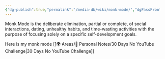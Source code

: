 ```yaml
---
{"dg-publish":true,"permalink":"/media-db/wiki/monk-mode/","dgPassFrontmatter":true,"noteIcon":"1","created":"2023-11-14T21:08:35.972+05:30","updated":"2023-12-20T18:29:00.808+05:30"}
---
```


Monk Mode is the deliberate elimination, partial or complete, of social interactions, dating, unhealthy habits, and time-wasting activities with the purpose of focusing solely on a specific self-development goals.

Here is my monk mode [[🌍 Areas/📧 Personal Notes/30 Days No YouTube Challenge\|30 Days No YouTube Challenge]]